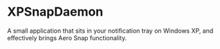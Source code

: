 # XPSnapDaemon
A small application that sits in your notification tray on Windows XP, and effectively brings Aero Snap functionality.
